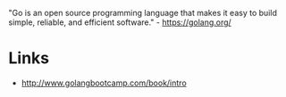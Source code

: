 "Go is an open source programming language that makes it easy to build simple, reliable, and efficient software." - <https://golang.org/>

# Links

- <http://www.golangbootcamp.com/book/intro>
